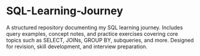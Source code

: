 # SQL-Learning-Journey
A structured repository documenting my SQL learning journey. Includes query examples, concept notes, and practice exercises covering core topics such as SELECT, JOINs, GROUP BY, subqueries, and more. Designed for revision, skill development, and interview preparation.
